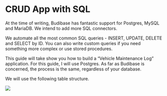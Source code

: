 # CRUD App with SQL

At the time of writing, Budibase has fantastic support for Postgres, MySQL and MariaDB. We intend to add more SQL connectors. 

We automate all the most common SQL queries - INSERT, UPDATE, DELETE and SELECT by ID. You can also write custom queries if you need something more complex or use stored procedures.  


This guide will take show you how to build a “Vehicle Maintenance Log” application. For this guide, I will use Postgres. As far as Budibase is concerned, the process is the same, regardless of your database.  


We will use the following table structure.

![](https://lh5.googleusercontent.com/WZCnDv8y_3BE_jvLna_sWNMIjA3pLgG4G00YIuPMiaigCOvPJwl1DRoRMbFI1uK55jNSxWnAIierCS3W7iwW2RvB9H5HyKvCcyLFs6KHLki6Qdno6Na6DeFtAF8Nd7I85J2PxJiw=s0)

  


